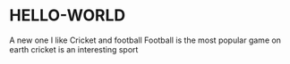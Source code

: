 # HELLO-WORLD
A new one
I like Cricket and football
Football is the most popular game on earth
cricket is an interesting sport


